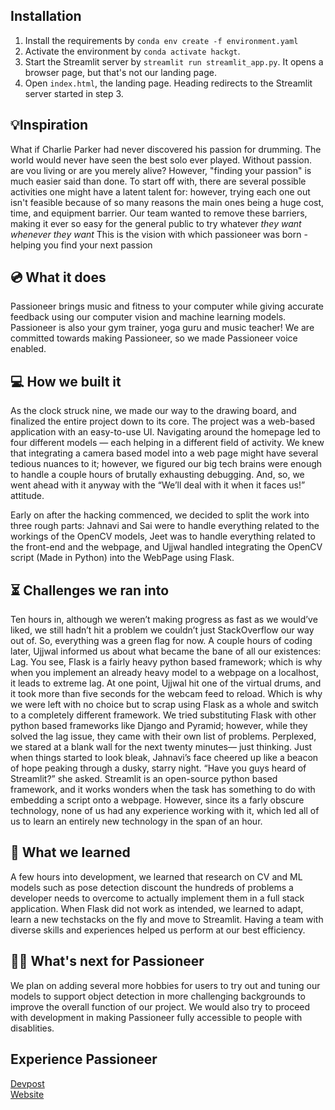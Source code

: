 ## Installation
1. Install the requirements by ```conda env create -f environment.yaml```
2. Activate the environment by ```conda activate hackgt```.
3. Start the Streamlit server by ```streamlit run streamlit_app.py```. It opens a browser page, but that's not our landing page.
4. Open ```index.html```, the landing page. Heading redirects to the Streamlit server started in step 3.

## 💡Inspiration

What if Charlie Parker had never discovered his passion for drumming. The world would never have seen the best solo ever played. Without passion. are vou living or are you merely alive?
However, "finding your passion" is much easier said than done. To start off with, there are several possible
activities one might have a latent talent for: however, trying each one out isn't feasible because of so many reasons
the main ones being a huge cost, time, and equipment barrier. Our team wanted to remove these barriers, making it
ever so easy for the general public to try whatever *they want whenever they want* 
This is the vision with which passioneer was born - helping you find your next passion

  
## 💿 What it does

Passioneer brings music and fitness to your computer while giving accurate feedback using our computer vision and machine learning models. Passioneer is also your gym trainer, yoga guru and music teacher! We are committed towards making Passioneer, so we made Passioneer voice enabled.

##  💻 How we built it

As the clock struck nine, we made our way to the drawing board, and finalized the entire project down to its core. The project was a web-based application with an easy-to-use UI. Navigating around the homepage led to four different models — each helping in a different field of activity. We knew that integrating a camera based model into a web page might have several tedious nuances to it; however, we figured our big tech brains were enough to handle a couple hours of brutally exhausting debugging. And, so, we went ahead with it anyway with the “We’ll deal with it when it faces us!” attitude.

Early on after the hacking commenced, we decided to split the work into three rough parts: Jahnavi and Sai were to handle everything related to the workings of the OpenCV models, Jeet was to handle everything related to the front-end and the webpage, and Ujjwal handled integrating the OpenCV script (Made in Python) into the WebPage using Flask.

## ⏳ Challenges we ran into

Ten hours in, although we weren’t making progress as fast as we would’ve liked, we still hadn’t hit a problem we couldn’t just StackOverflow our way out of. So, everything was a green flag for now. A couple hours of coding later, Ujjwal informed us about what became the bane of all our existences: Lag. You see, Flask is a fairly heavy python based framework; which is why when you implement an already heavy model to a webpage on a localhost, it leads to extreme lag. At one point, Ujjwal hit one of the virtual drums, and it took more than five seconds for the webcam feed to reload. Which is why we were left with no choice but to scrap using Flask as a whole and switch to a completely different framework. 
We tried substituting Flask with other python based frameworks like Django and Pyramid; however, while they solved the lag issue, they came with their own list of problems. Perplexed, we stared at a blank wall for the next twenty minutes— just thinking. Just when things started to look bleak, Jahnavi’s face cheered up like a beacon of hope peaking through a dusky, starry night. “Have you guys heard of Streamlit?” she asked. Streamlit is an open-source python based framework, and it works wonders when the task has something to do with embedding a script onto a webpage. However, since its a farly obscure technology, none of us had any experience working with it, which led all of us to learn an entirely new technology in the span of an hour.
  


## 🧠 What we learned

A few hours into development, we learned that research on CV and ML models such as pose detection discount the hundreds of problems a developer needs to overcome to actually implement them in a full stack application. When Flask did not work as intended, we learned to adapt, learn a new techstacks on the fly and move to Streamlit. Having a team with diverse skills and experiences helped us perform at our best efficiency.

## 👷‍♂️ What's next for Passioneer
We plan on adding several more hobbies for users to try out and tuning our models to support object detection in more challenging backgrounds to improve the overall function of our project. We would also try to proceed with development in making Passioneer fully accessible to people with disablities.

## Experience Passioneer
[Devpost](https://devpost.com/software/passioneer?ref_content=user-portfolio&ref_feature=in_progress)  
[Website](https://pradyumnach.github.io/Passioneers/)
